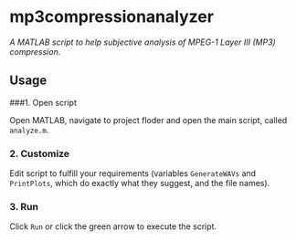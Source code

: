 # mp3compressionanalyzer

_A MATLAB script to help subjective analysis of MPEG-1 Layer III (MP3) compression_.

## Usage

###1. Open script

Open MATLAB, navigate to project floder and open the main script, called `analyze.m`.

### 2. Customize

Edit script to fulfill your requirements (variables `GenerateWAVs` and `PrintPlots`, which do exactly what they suggest, and the file names).

### 3. Run

Click `Run` or click the green arrow to execute the script.